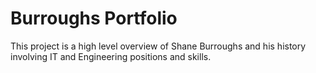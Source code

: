 # Burroughs Portfolio

This project is a high level overview of Shane Burroughs and his history involving IT and Engineering positions and skills.